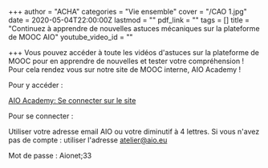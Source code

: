 +++
author = "ACHA"
categories = "Vie ensemble"
cover = "/CAO 1.jpg"
date = 2020-05-04T22:00:00Z
lastmod = ""
pdf_link = ""
tags = []
title = "Continuez à apprendre de nouvelles astuces mécaniques sur la plateforme de MOOC AIO"
youtube_video_id = ""

+++
Vous pouvez accéder à toute les vidéos d'astuces sur la plateforme de MOOC pour en apprendre de nouvelles et tester votre compréhension ! Pour cela rendez vous sur notre site de MOOC interne, AIO Academy !

Pour y accéder :

[AIO Academy: Se connecter sur le site](https://academy.aio-platform.eu/login/index.php)

Pour se connecter :

Utiliser votre adresse email AIO ou votre diminutif à 4 lettres. Si vous n'avez pas de compte : utiliser l'adresse atelier@aio.eu

Mot de passe : Aionet;33